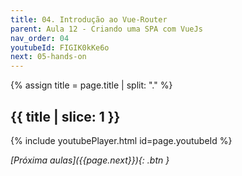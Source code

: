 ```yaml
---
title: 04. Introdução ao Vue-Router
parent: Aula 12 - Criando uma SPA com VueJs
nav_order: 04
youtubeId: FIGIK0kKe6o
next: 05-hands-on
---
```


{% assign title = page.title | split: "." %}

## {{ title | slice: 1 }}


<!--
<span class="fs-3">
<a href="https://github.com/profBruno-UFC-Qx/qxd0020-stock-and-store" class="btn" target="blank">Repositório do código</a>
</span>
-->

{% include youtubePlayer.html id=page.youtubeId %}

<!--
<iframe src="{{page.drive_url}}" width="720" height="480" allow="autoplay"></iframe>
-->

<span class="fs-3 float-right">
<i class="fas fa-download">[Próxima aulas]({{page.next}}){: .btn }</i>
</span>
